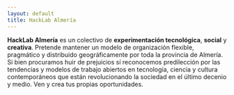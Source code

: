 ```yaml
---
layout: default
title: HackLab Almería
---
```


**HackLab Almería** es un colectivo de **experimentación tecnológica**,
**social** y **creativa**. Pretende mantener un modelo de organización flexible,
pragmático y distribuido geográficamente por toda la provincia de Almería. Si
bien procuramos huir de prejuicios sí reconocemos predilección por las
tendencias y modelos de trabajo abiertos en tecnología, ciencia y cultura
contemporáneos que están revolucionando la sociedad en el último decenio y
medio. Ven y crea tus propias oportunidades.